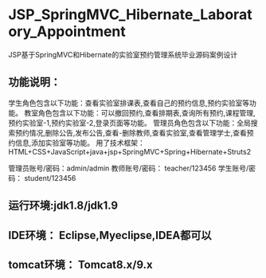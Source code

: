 # JSP_SpringMVC_Hibernate_Laboratory_Appointment
JSP基于SpringMVC和Hibernate的实验室预约管理系统毕业源码案例设计

## 功能说明：
  学生角色包含以下功能：查看实验室排课表,查看自己的预约信息,预约实验室等功能。
  教室角色包含以下功能：可以撤回预约,查看排期表,查询所有预约,课程管理,预约实验室-1,预约实验室-2,登录页面等功能。
  管理员角色包含以下功能：全局搜索预约情况,删除公告,发布公告,查看-删除教师,查看实验室,查看管理学士,查看预约信息,添加实验室等功能。
  用了技术框架： HTML+CSS+JavaScript+java+jsp+SpringMVC+Spring+Hibernate+Struts2

管理员账号/密码：admin/admin
教师账号/密码： teacher/123456
学生账号/密码： student/123456

## 运行环境:jdk1.8/jdk1.9
## IDE环境： Eclipse,Myeclipse,IDEA都可以
## tomcat环境： Tomcat8.x/9.x
